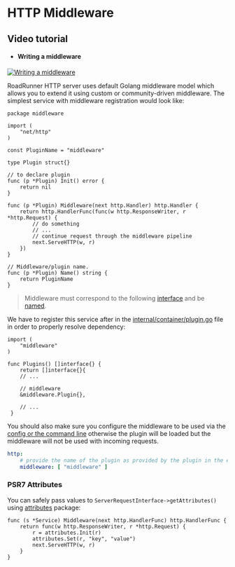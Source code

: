 # HTTP Middleware

## Video tutorial

- #### Writing a middleware
[![Writing a middleware](https://img.youtube.com/vi/f5fUSYaDKxo/0.jpg)](https://www.youtube.com/watch?v=f5fUSYaDKxo)  

RoadRunner HTTP server uses default Golang middleware model which allows you to extend it using custom or
community-driven middleware. The simplest service with middleware registration would look like:

```golang
package middleware

import (
	"net/http"
)

const PluginName = "middleware"

type Plugin struct{}

// to declare plugin
func (p *Plugin) Init() error {
	return nil
}

func (p *Plugin) Middleware(next http.Handler) http.Handler {
	return http.HandlerFunc(func(w http.ResponseWriter, r *http.Request) {
		// do something
		// ...
		// continue request through the middleware pipeline
		next.ServeHTTP(w, r)
	})
}

// Middleware/plugin name.
func (p *Plugin) Name() string {
	return PluginName
}
```

> Middleware must correspond to the following [interface](https://github.com/roadrunner-server/api/blob/master/plugins/middleware/interface.go#L10) and be [named](https://github.com/roadrunner-server/endure/blob/master/pkg/container/container.go#L41).

We have to register this service after in the [internal/container/plugin.go](https://github.com/roadrunner-server/roadrunner/blob/master/internal/container/plugins.go) file in order to properly resolve dependency:

```golang
import (
    "middleware"
)

func Plugins() []interface{} {
    return []interface{}{
    // ...
    
    // middleware
    &middleware.Plugin{},
    
    // ...
 }
```

You should also make sure you configure the middleware to be used via the [config or the command line](https://roadrunner.dev/docs/intro-config) otherwise the plugin will be loaded but the middleware will not be used with incoming requests.

```yaml
http:
    # provide the name of the plugin as provided by the plugin in the example's case, "middleware"
    middleware: [ "middleware" ]
```

### PSR7 Attributes

You can safely pass values to `ServerRequestInterface->getAttributes()` using [attributes](https://github.com/roadrunner-server/http/blob/master/attributes/attributes.go) package:

```golang
func (s *Service) Middleware(next http.HandlerFunc) http.HandlerFunc {
	return func(w http.ResponseWriter, r *http.Request) {
		r = attributes.Init(r)
		attributes.Set(r, "key", "value")
		next.ServeHTTP(w, r)
	}
}
```
